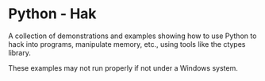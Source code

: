 # Python - Hak

A collection of demonstrations and examples showing how to use Python to
hack into programs, manipulate memory, etc., using tools like the
ctypes library.

These examples may not run properly if not under a Windows system.